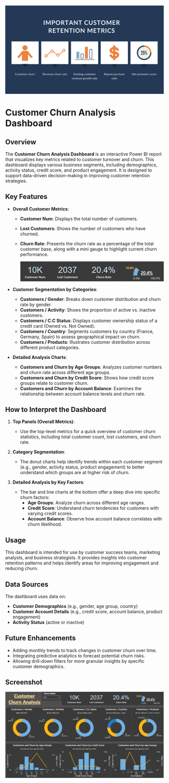 ![Customer Metrics](Customer_metrics.png)

# Customer Churn Analysis Dashboard

## Overview
The **Customer Churn Analysis Dashboard** is an interactive Power BI report that visualizes key metrics related to customer turnover and churn. This dashboard displays various business segments, including demographics, activity status, credit score, and product engagement. It is designed to support data-driven decision-making in improving customer retention strategies.

## Key Features
- **Overall Customer Metrics**:
  - **Customer Num**: Displays the total number of customers.
  - **Lost Customers**: Shows the number of customers who have churned.
  - **Churn Rate**: Presents the churn rate as a percentage of the total customer base, along with a mini gauge to highlight current churn performance.
  
    ![Metrics](metrics.png)

- **Customer Segmentation by Categories**:
  - **Customers / Gender**: Breaks down customer distribution and churn rate by gender.
  - **Customers / Activity**: Shows the proportion of active vs. inactive customers.
  - **Customers / C.C Status**: Displays customer ownership status of a credit card (Owned vs. Not Owned).
  - **Customers / Country**: Segments customers by country (France, Germany, Spain) to assess geographical impact on churn.
  - **Customers / Products**: Illustrates customer distribution across different product categories.

- **Detailed Analysis Charts**:
  - **Customers and Churn by Age Groups**: Analyzes customer numbers and churn rate across different age groups.
  - **Customers and Churn by Credit Score**: Shows how credit score groups relate to customer churn.
  - **Customers and Churn by Account Balance**: Examines the relationship between account balance levels and churn rate.

## How to Interpret the Dashboard
1. **Top Panels (Overall Metrics)**:
   - Use the top-level metrics for a quick overview of customer churn statistics, including total customer count, lost customers, and churn rate.

2. **Category Segmentation**:
   - The donut charts help identify trends within each customer segment (e.g., gender, activity status, product engagement) to better understand which groups are at higher risk of churn.

3. **Detailed Analysis by Key Factors**:
   - The bar and line charts at the bottom offer a deep dive into specific churn factors:
     - **Age Groups**: Analyze churn across different age ranges.
     - **Credit Score**: Understand churn tendencies for customers with varying credit scores.
     - **Account Balance**: Observe how account balance correlates with churn likelihood.

## Usage
This dashboard is intended for use by customer success teams, marketing analysts, and business strategists. It provides insights into customer retention patterns and helps identify areas for improving engagement and reducing churn.

## Data Sources
The dashboard uses data on:
- **Customer Demographics** (e.g., gender, age group, country)
- **Customer Account Details** (e.g., credit score, account balance, product engagement)
- **Activity Status** (active or inactive)

## Future Enhancements
- Adding monthly trends to track changes in customer churn over time.
- Integrating predictive analytics to forecast potential churn risks.
- Allowing drill-down filters for more granular insights by specific customer demographics.

## Screenshot
![Customer Churn Analysis Dashboard](Dasboard_previewpng.png)

